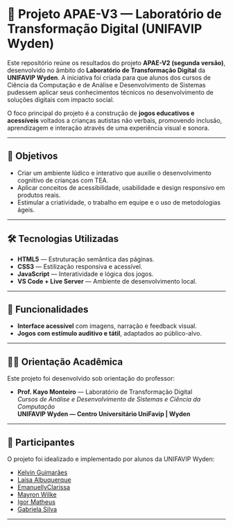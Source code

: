# 🧩 Projeto APAE-V3 — Laboratório de Transformação Digital (UNIFAVIP Wyden)

Este repositório reúne os resultados do projeto **APAE-V2 (segunda versão)**, desenvolvido no âmbito do **Laboratório de Transformação Digital** da **UNIFAVIP Wyden**. A iniciativa foi criada para que alunos dos cursos de Ciência da Computação e de Análise e Desenvolvimento de Sistemas pudessem aplicar seus conhecimentos técnicos no desenvolvimento de soluções digitais com impacto social.

O foco principal do projeto é a construção de **jogos educativos e acessíveis** voltados a crianças autistas não verbais, promovendo inclusão, aprendizagem e interação através de uma experiência visual e sonora.

---

## 🎯 Objetivos

- Criar um ambiente lúdico e interativo que auxilie o desenvolvimento cognitivo de crianças com TEA.
- Aplicar conceitos de acessibilidade, usabilidade e design responsivo em produtos reais.
- Estimular a criatividade, o trabalho em equipe e o uso de metodologias ágeis.

---

## 🛠️ Tecnologias Utilizadas

- **HTML5** — Estruturação semântica das páginas.
- **CSS3** — Estilização responsiva e acessível.
- **JavaScript** — Interatividade e lógica dos jogos.
- **VS Code + Live Server** — Ambiente de desenvolvimento local.

---

## 🧠 Funcionalidades

- **Interface acessível** com imagens, narração e feedback visual.
- **Jogos com estímulo auditivo e tátil**, adaptados ao público-alvo.

---

## 👨‍🏫 Orientação Acadêmica

Este projeto foi desenvolvido sob orientação do professor:

- **Prof. Kayo Monteiro** — Laboratório de Transformação Digital  
  *Cursos de Análise e Desenvolvimento de Sistemas*
  *e Ciência da Computação*  
  **UNIFAVIP Wyden — Centro Universitário UniFavip | Wyden**

---

## 📣 Participantes

O projeto foi idealizado e implementado por alunos da UNIFAVIP Wyden:

- [Kelvin Guimarães](https://github.com/KelvinGuimaraes)
- [Laísa Albuquerque](https://github.com/LaisaAlb)
- [EmanuellyClarissa](https://github.com/EmanuellyClarissa)
- [Mayron Wilke](https://github.com/Mayron28br)
- [Igor Matheus](https://github.com/DEV1GOR)
- [Gabriela Silva](https://github.com/gabiissilvaa)

---
